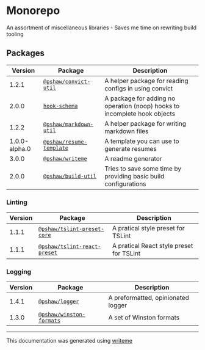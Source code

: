 # Monorepo

An assortment of miscellaneous libraries - Saves me time on rewriting build tooling

## Packages

Version | Package | Description
--- | --- | ---
1.2.1 | [`@pshaw/convict-util`](packages/convict-util\README.md) | A helper package for reading configs in using convict
2.0.0 | [`hook-schema`](packages/hook-schema\README.md) | A package for adding no operation (noop) hooks to incomplete hook objects
1.2.2 | [`@pshaw/markdown-util`](packages/markdown-util\README.md) | A helper package for writing markdown files
1.0.0-alpha.0 | [`@pshaw/resume-template`](packages/resume-template\README.md) | A template you can use to generate resumes
3.0.0 | [`@pshaw/writeme`](packages/writeme\README.md) | A readme generator
2.0.0 | [`@pshaw/build-util`](build-packages/build-util\README.md) | Tries to save some time by providing basic build configurations

### Linting
Version | Package | Description
--- | --- | ---
1.1.1 | [`@pshaw/tslint-preset-core`](packages/tslint-preset-core\README.md) | A pratical style preset for TSLint
1.1.1 | [`@pshaw/tslint-react-preset`](packages/tslint-preset-react\README.md) | A pratical React style preset for TSLint

### Logging
Version | Package | Description
--- | --- | ---
1.4.1 | [`@pshaw/logger`](packages/logger\README.md) | A preformatted, opinionated logger
1.3.0 | [`@pshaw/winston-formats`](packages/winston-formats\README.md) | A set of Winston formats


---
This documentation was generated using [writeme](https://www.npmjs.com/package/@pshaw/writeme)
